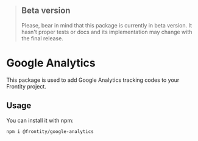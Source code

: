 > ## Beta version
> Please, bear in mind that this package is currently in beta version. It hasn't proper tests or docs and its implementation may change with the final release.

# Google Analytics
This package is used to add Google Analytics tracking codes to your Frontity project.

## Usage
You can install it with npm:

`npm i @frontity/google-analytics`

